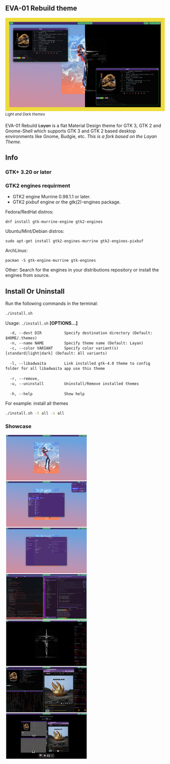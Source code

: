 ## EVA-01 Rebuild theme

![1](./src/eva_light_dark_demo.jpg)
<sup>*Light and Dark themes*</sup>

EVA-01 Rebuild ~~Layan~~ is a flat Material Design theme for GTK 3, GTK 2 and Gnome-Shell which supports GTK 3 and GTK 2 based desktop environments like Gnome, Budgie, etc. *This is a fork based on the Layan Theme.*

## Info

### GTK+ 3.20 or later

### GTK2 engines requirment
- GTK2 engine Murrine 0.98.1.1 or later.
- GTK2 pixbuf engine or the gtk(2)-engines package.

Fedora/RedHat distros:

    dnf install gtk-murrine-engine gtk2-engines

Ubuntu/Mint/Debian distros:

    sudo apt-get install gtk2-engines-murrine gtk2-engines-pixbuf

ArchLinux:

    pacman -S gtk-engine-murrine gtk-engines

Other:
Search for the engines in your distributions repository or install the engines from source.

## Install Or Uninstall

Run the following commands in the terminal:

```sh
./install.sh
```

Usage:  `./install.sh`  **[OPTIONS...]**

```
  -d, --dest DIR          Specify destination directory (Default: $HOME/.themes)
  -n, --name NAME         Specify theme name (Default: Layan)
  -c, --color VARIANT     Specify color variant(s) [standard|light|dark] (Default: All variants)

  -l, --libadwaita        Link installed gtk-4.0 theme to config folder for all libadwaita app use this theme

  -r, --remove,
  -u, --uninstall         Uninstall/Remove installed themes

  -h, --help              Show help
```

For example: install all themes

```sh
./install.sh -t all -s all
```

### Showcase
![2](./src/EVA_showcase.jpg)

